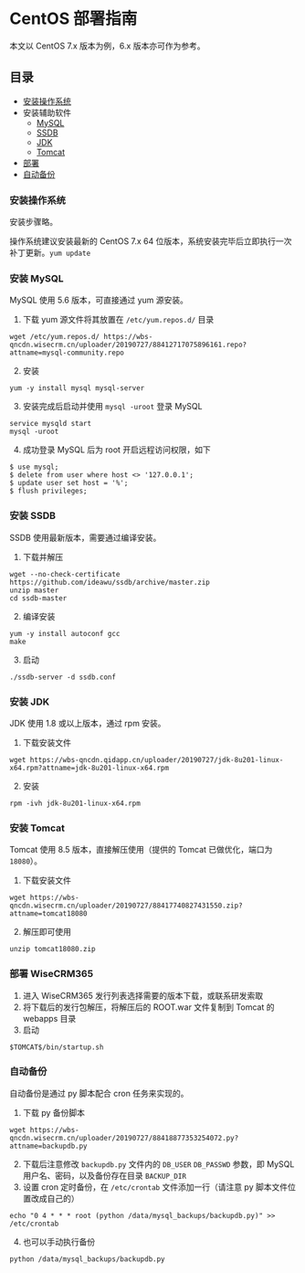 # CentOS 部署指南
本文以 CentOS 7.x 版本为例，6.x 版本亦可作为参考。

## 目录
* [安装操作系统](#安装操作系统)
* 安装辅助软件
  * [MySQL](#安装-mysql)
  * [SSDB](#安装-ssdb)
  * [JDK](#安装-jdk)
  * [Tomcat](#安装-tomcat)
* [部署](#部署-wisecrm365)
* [自动备份](#自动备份)
  
### 安装操作系统
安装步骤略。

操作系统建议安装最新的 CentOS 7.x 64 位版本，系统安装完毕后立即执行一次补丁更新。`yum update`

### 安装 MySQL
MySQL 使用 5.6 版本，可直接通过 yum 源安装。

1. 下载 yum 源文件将其放置在 `/etc/yum.repos.d/` 目录
```
wget /etc/yum.repos.d/ https://wbs-qncdn.wisecrm.cn/uploader/20190727/88412717075896161.repo?attname=mysql-community.repo
```
2. 安装
```
yum -y install mysql mysql-server
```
3. 安装完成后启动并使用 `mysql -uroot` 登录 MySQL
```
service mysqld start
mysql -uroot
```
4. 成功登录 MySQL 后为 root 开启远程访问权限，如下
```
$ use mysql;
$ delete from user where host <> '127.0.0.1';
$ update user set host = '%';
$ flush privileges;
```

### 安装 SSDB
SSDB 使用最新版本，需要通过编译安装。

1. 下载并解压
```
wget --no-check-certificate https://github.com/ideawu/ssdb/archive/master.zip
unzip master
cd ssdb-master
```
2. 编译安装
```
yum -y install autoconf gcc
make 
```
3. 启动
```
./ssdb-server -d ssdb.conf
```

### 安装 JDK
JDK 使用 1.8 或以上版本，通过 rpm 安装。
1. 下载安装文件
```
wget https://wbs-qncdn.qidapp.cn/uploader/20190727/jdk-8u201-linux-x64.rpm?attname=jdk-8u201-linux-x64.rpm
```
2. 安装
```
rpm -ivh jdk-8u201-linux-x64.rpm
```

### 安装 Tomcat
Tomcat 使用 8.5 版本，直接解压使用（提供的 Tomcat 已做优化，端口为 `18080`）。
1. 下载安装文件
```
wget https://wbs-qncdn.wisecrm.cn/uploader/20190727/88417740827431550.zip?attname=tomcat18080
```
2. 解压即可使用
```
unzip tomcat18080.zip 
```

### 部署 WiseCRM365
1. 进入 WiseCRM365 发行列表选择需要的版本下载，或联系研发索取
2. 将下载后的发行包解压，将解压后的 ROOT.war 文件复制到 Tomcat 的 webapps 目录
3. 启动
```
$TOMCAT$/bin/startup.sh
```

### 自动备份
自动备份是通过 py 脚本配合 cron 任务来实现的。
1. 下载 py 备份脚本
```
wget https://wbs-qncdn.wisecrm.cn/uploader/20190727/88418877353254072.py?attname=backupdb.py
```
2. 下载后注意修改 `backupdb.py` 文件内的 `DB_USER` `DB_PASSWD` 参数，即 MySQL 用户名、密码，以及备份存在目录 `BACKUP_DIR`
3. 设置 cron 定时备份，在 `/etc/crontab` 文件添加一行（请注意 py 脚本文件位置改成自己的）
```
echo "0 4 * * * root (python /data/mysql_backups/backupdb.py)" >> /etc/crontab

```
4. 也可以手动执行备份
```
python /data/mysql_backups/backupdb.py
```

